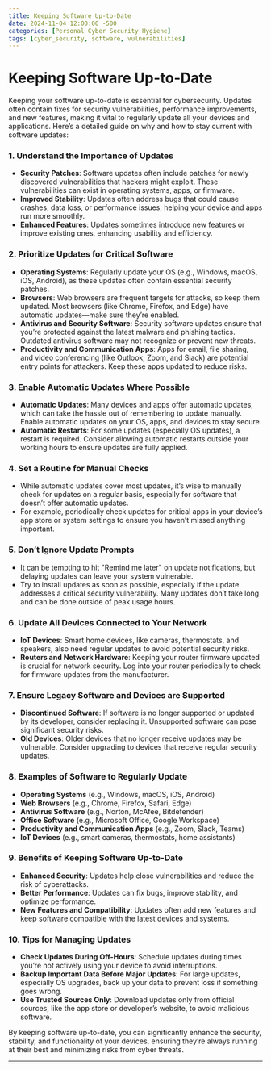 ```yaml
---
title: Keeping Software Up-to-Date
date: 2024-11-04 12:00:00 -500
categories: [Personal Cyber Security Hygiene]
tags: [cyber_security, software, vulnerabilities]
---
```


# Keeping Software Up-to-Date

Keeping your software up-to-date is essential for cybersecurity. Updates often contain fixes for security vulnerabilities, performance improvements, and new features, making it vital to regularly update all your devices and applications. Here’s a detailed guide on why and how to stay current with software updates:

### 1. Understand the Importance of Updates
   - **Security Patches**: Software updates often include patches for newly discovered vulnerabilities that hackers might exploit. These vulnerabilities can exist in operating systems, apps, or firmware.
   - **Improved Stability**: Updates often address bugs that could cause crashes, data loss, or performance issues, helping your device and apps run more smoothly.
   - **Enhanced Features**: Updates sometimes introduce new features or improve existing ones, enhancing usability and efficiency.

### 2. Prioritize Updates for Critical Software
   - **Operating Systems**: Regularly update your OS (e.g., Windows, macOS, iOS, Android), as these updates often contain essential security patches.
   - **Browsers**: Web browsers are frequent targets for attacks, so keep them updated. Most browsers (like Chrome, Firefox, and Edge) have automatic updates—make sure they’re enabled.
   - **Antivirus and Security Software**: Security software updates ensure that you’re protected against the latest malware and phishing tactics. Outdated antivirus software may not recognize or prevent new threats.
   - **Productivity and Communication Apps**: Apps for email, file sharing, and video conferencing (like Outlook, Zoom, and Slack) are potential entry points for attackers. Keep these apps updated to reduce risks.

### 3. Enable Automatic Updates Where Possible
   - **Automatic Updates**: Many devices and apps offer automatic updates, which can take the hassle out of remembering to update manually. Enable automatic updates on your OS, apps, and devices to stay secure.
   - **Automatic Restarts**: For some updates (especially OS updates), a restart is required. Consider allowing automatic restarts outside your working hours to ensure updates are fully applied.

### 4. Set a Routine for Manual Checks
   - While automatic updates cover most updates, it’s wise to manually check for updates on a regular basis, especially for software that doesn’t offer automatic updates.
   - For example, periodically check updates for critical apps in your device’s app store or system settings to ensure you haven’t missed anything important.

### 5. Don’t Ignore Update Prompts
   - It can be tempting to hit "Remind me later" on update notifications, but delaying updates can leave your system vulnerable.
   - Try to install updates as soon as possible, especially if the update addresses a critical security vulnerability. Many updates don’t take long and can be done outside of peak usage hours.

### 6. Update All Devices Connected to Your Network
   - **IoT Devices**: Smart home devices, like cameras, thermostats, and speakers, also need regular updates to avoid potential security risks.
   - **Routers and Network Hardware**: Keeping your router firmware updated is crucial for network security. Log into your router periodically to check for firmware updates from the manufacturer.

### 7. Ensure Legacy Software and Devices are Supported
   - **Discontinued Software**: If software is no longer supported or updated by its developer, consider replacing it. Unsupported software can pose significant security risks.
   - **Old Devices**: Older devices that no longer receive updates may be vulnerable. Consider upgrading to devices that receive regular security updates.

### 8. Examples of Software to Regularly Update
   - **Operating Systems** (e.g., Windows, macOS, iOS, Android)
   - **Web Browsers** (e.g., Chrome, Firefox, Safari, Edge)
   - **Antivirus Software** (e.g., Norton, McAfee, Bitdefender)
   - **Office Software** (e.g., Microsoft Office, Google Workspace)
   - **Productivity and Communication Apps** (e.g., Zoom, Slack, Teams)
   - **IoT Devices** (e.g., smart cameras, thermostats, home assistants)

### 9. Benefits of Keeping Software Up-to-Date
   - **Enhanced Security**: Updates help close vulnerabilities and reduce the risk of cyberattacks.
   - **Better Performance**: Updates can fix bugs, improve stability, and optimize performance.
   - **New Features and Compatibility**: Updates often add new features and keep software compatible with the latest devices and systems.

### 10. Tips for Managing Updates
   - **Check Updates During Off-Hours**: Schedule updates during times you’re not actively using your device to avoid interruptions.
   - **Backup Important Data Before Major Updates**: For large updates, especially OS upgrades, back up your data to prevent loss if something goes wrong.
   - **Use Trusted Sources Only**: Download updates only from official sources, like the app store or developer’s website, to avoid malicious software.

By keeping software up-to-date, you can significantly enhance the security, stability, and functionality of your devices, ensuring they’re always running at their best and minimizing risks from cyber threats.

---